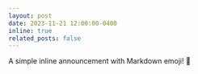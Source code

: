 ```yaml
---
layout: post
date: 2023-11-21 12:00:00-0400
inline: true
related_posts: false
---
```


A simple inline announcement with Markdown emoji! :partying_face:
